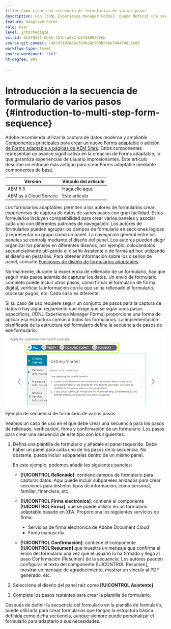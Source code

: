 ```yaml
---
title: Cómo crear una secuencia de formularios de varios pasos
description: Con [!DNL Experience Manager Forms], puede definir una secuencia de paneles de formulario para que los usuarios se desplacen por un formulario adaptable y lo rellenen. Obtenga información más detallada utilizando un caso de uso como ejemplo para crear una secuencia de formulario de varios pasos.
feature: Adaptive Forms
role: User
level: Intermediate
exl-id: 6b3f9131-db6b-451b-a932-b57d809222eb
source-git-commit: ca0c9f102488c38dbe8c969b54be7404748cbc00
workflow-type: tm+mt
source-wordcount: '563'
ht-degree: 89%

---
```


# Introducción a la secuencia de formulario de varios pasos {#introduction-to-multi-step-form-sequence}

<span class="preview"> Adobe recomienda utilizar la captura de datos moderna y ampliable [Componentes principales](https://experienceleague.adobe.com/docs/experience-manager-core-components/using/adaptive-forms/introduction.html?lang=es) para [crear un nuevo Forms adaptable](/help/forms/creating-adaptive-form-core-components.md) o [adición de Forms adaptable a páginas de AEM Sites](/help/forms/create-or-add-an-adaptive-form-to-aem-sites-page.md). Estos componentes representan un avance significativo en la creación de Forms adaptable, lo que garantiza experiencias de usuario impresionantes. Este artículo describe un enfoque más antiguo para crear Forms adaptable mediante componentes de base. </span>

| Versión | Vínculo del artículo |
| -------- | ---------------------------- |
| AEM 6.5 | [Haga clic aquí.](https://experienceleague.adobe.com/docs/experience-manager-65/forms/adaptive-forms-basic-authoring/introduction-form-sequence.html) |
| AEM as a Cloud Service | Este artículo |

Los formularios adaptables permiten a los autores de formularios crear experiencias de captura de datos de varios pasos con gran facilidad. Estos formularios incluyen compatibilidad para crear varios paneles y asociar cada uno con diferentes patrones de navegación. Los autores de formularios pueden agrupar los campos de formulario en secciones lógicas y representar un grupo como un panel. La navegación general entre los paneles se controla mediante el diseño del panel. Los autores pueden elegir organizar los paneles en diferentes diseños, por ejemplo, colocándolos secuencialmente utilizando el diseño Asistente o de forma ad hoc utilizando el diseño en pestañas. Para obtener información sobre los diseños de panel, consulte [Funciones de diseño de formularios adaptables](layout-capabilities-adaptive-forms.md).

Normalmente, durante la experiencia de rellenado de un formulario, hay que seguir más pasos además de capturar los datos. Un envío de formulario completo puede incluir otros pasos, como firmar el formulario de forma digital, verificar la información con la que se ha rellenado el formulario, procesar pagos, etc. Cada caso es diferente.

Si su caso de uso requiere seguir un conjunto de pasos para la captura de datos o hay algún reglamento que exige que se sigan unos pasos específicos, [!DNL Experience Manager Forms] proporciona una forma de aplicar esa estructura común a todos los formularios. La implementación planificada de la estructura del formulario define la secuencia de pasos de ese formulario. ![Ejemplo de secuencia de formulario de varios pasos](assets/formpipeline.png)

Ejemplo de secuencia de formulario de varios pasos

Veamos un caso de uso en el que debe crear una secuencia para los pasos de rellenado, verificación, firma y confirmación de un formulario. Los pasos para crear una secuencia de este tipo son los siguientes:

1. Defina una plantilla de formulario y añádale el panel requerido. Debe haber un panel para cada uno de los pasos de la secuencia. No obstante, puede incluir subpaneles dentro de un mismo panel.

   En este ejemplo, podemos añadir los siguientes paneles:

   * **[!UICONTROL Rellenado]**: contiene campos de formulario para capturar datos. Aquí puede incluir subpaneles anidados para crear secciones para distintos tipos de información, como personal, familiar, financiera, etc.

   <!--* **[!UICONTROL Verify]**: It contains the **[!UICONTROL Verify]** component that can be used in an XFA-based Adaptive Form. It displays the information captured in the Fill panel in read-only mode for verification.-->


   * **[!UICONTROL Firma electrónica]**: contiene el componente **[!UICONTROL Firma]**, que se puede utilizar en un formulario adaptable basado en XFA. Proporciona los siguientes servicios de firma:

      * Servicios de firma electrónica de Adobe Document Cloud
      * Firma manuscrita

   * **[!UICONTROL Confirmación]**: contiene el componente **[!UICONTROL Resumen]** que muestra un mensaje que confirma el envío del formulario una vez que el usuario lo ha firmado y llega al paso Confirmación (Resumen) de la secuencia. Los autores pueden configurar el texto del componente [!UICONTROL Resumen], mostrar un mensaje de agradecimiento, mostrar un vínculo al PDF generado, etc.

1. Seleccione el diseño del panel raíz como **[!UICONTROL Asistente]**.
1. Complete los pasos restantes para crear la plantilla de formulario. <!-- For more information, see [Creating a custom Adaptive Form template](custom-adaptive-forms-templates.md). -->

Después de definir la secuencia del formulario en la plantilla de formulario, puede utilizarla para crear formularios que tengan la estructura básica definida como dicha secuencia, aunque siempre puede personalizar el formulario para adaptarlo a sus necesidades.
